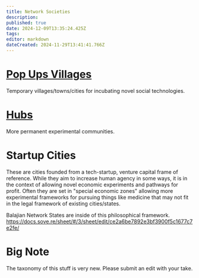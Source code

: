 ```yaml
---
title: Network Societies
description: 
published: true
date: 2024-12-09T13:35:24.425Z
tags: 
editor: markdown
dateCreated: 2024-11-29T13:41:41.766Z
---
```



# [Pop Ups Villages](/Network-Societies/Pop-Ups)
Temporary villages/towns/cities for incubating novel social technologies.
# [Hubs](/Network-Societies/Hubs)
More permanent experimental communities.

# Startup Cities
These are cities founded from a tech-startup, venture capital frame of reference. While they aim to increase human agency in some ways, it is in the context of allowing novel economic experiments and pathways for profit. Often they are set in "special economic zones" allowing more experimental frameworks for pursuing things like medicine that may not fit in the legal framework of existing cities/states.

Balajian Network States are inside of this philosophical framework.
https://docs.sove.re/sheet/#/3/sheet/edit/ce2a6be7892e3bf3900f5c1677c7e2fe/


# Big Note
The taxonomy of this stuff is very new. Please submit an edit with your take.